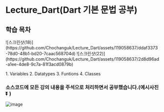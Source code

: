 # Lecture_Dart(Dart 기본 문법 공부)


## 학습 목차
<div>
  ![스크린샷(18)](https://github.com/Chochanguk/Lecture_Dart/assets/119058637/ddaf3373-78d0-48b1-bd20-7caac568704d)
![스크린샷(22)](https://github.com/Chochanguk/Lecture_Dart/assets/119058637/2d8d96ad-a1ee-4de8-9c7a-81f3acd0879b)
</div>

<string>1. Variables </string>
<string>2. Datatypes </string>
<string>3. Funtions </string>
<string>4. Classes </string>

### 소스코드에 모든 강의 내용을 주석으로 처리하면서 공부했습니다.(예시사진⏬ ) 
![image](https://github.com/Chochanguk/Lecture_Dart/assets/119058637/702ced19-6fbc-4db4-bd5d-1c3d3c42ee82)

